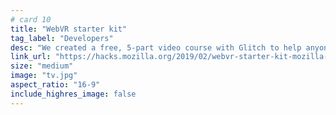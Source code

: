 ```yaml
---
# card 10
title: "WebVR starter kit"
tag_label: "Developers"
desc: "We created a free, 5-part video course with Glitch to help anyone dive into creating virtual reality experiences."
link_url: "https://hacks.mozilla.org/2019/02/webvr-starter-kit-mozilla-glitch/?utm_source=www.mozilla.org&utm_medium=referral&utm_campaign=homepage&utm_content=card"
size: "medium"
image: "tv.jpg"
aspect_ratio: "16-9"
include_highres_image: false
---
```

